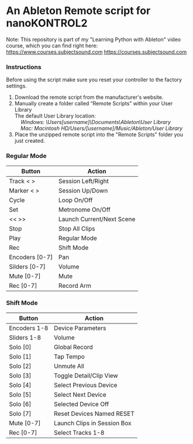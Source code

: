 # An Ableton Remote script for nanoKONTROL2
Note: This repository is part of my "Learning Python with Ableton" video course, which you can find right here:
https://www.courses.subjectsound.com
https://courses.subjectsound.com

### Instructions
Before using the script make sure you reset your controller to the factory settings.
1. Download the remote script from the manufacturer's website.
2. Manually create a folder called “Remote Scripts” within your User Library   
The default User Library location:  
&nbsp;&nbsp;&nbsp;  *Windows: \Users\[username]\Documents\Ableton\User Library*  
&nbsp;&nbsp;&nbsp; *Mac: Macintosh HD/Users/[username]/Music/Ableton/User Library*
3. Place the unzipped remote script into the "Remote Scripts" folder you just created.





### **Regular Mode**
| Button         | Action                   |
|----------------|--------------------------|
| Track < >      | Session Left/Right       |
| Marker < >     | Session Up/Down          |
| Cycle          | Loop On/Off              |
| Set            | Metronome On/Off         |
| << >>          | Launch Current/Next Scene |
| Stop           | Stop All Clips           |
| Play           | Regular Mode             |
| Rec            | Shift Mode               |
| Encoders [0-7] | Pan                      |
| Silders [0-7]  | Volume                   |    
| Mute [0-7]     | Mute                     |    
| Rec [0-7]      | Record Arm               | 



### Shift Mode
| Button       | Action                      |
|--------------|-----------------------------|
| Encoders 1-8 | Device Parameters           |
| Sliders 1-8  | Volume                      |   
| Solo [0]     | Global Record               |
| Solo [1]     | Tap Tempo                   |
| Solo [2]     | Unmute All                  |
| Solo [3]     | Toggle Detail/Clip View     |
| Solo [4]     | Select Previous Device      |
| Solo [5]     | Select Next Device          |
| Solo [6]     | Selected Device Off         |
| Solo [7]     | Reset Devices Named RESET   |    
| Mute [0-7]   | Launch Clips in Session Box |    
| Rec [0-7]    | Select Tracks 1-8           |    
